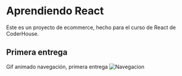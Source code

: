 # Aprendiendo React

Este es un proyecto de ecommerce, hecho para el curso de React de CoderHouse.

## Primera entrega 

Gif animado navegación, primera entrega
![Navegacion](https://imgur.com/sOIWRjT)